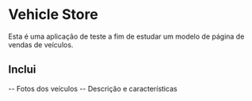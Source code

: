 # Vehicle Store

Esta é uma aplicação de teste a fim de estudar um modelo de página de vendas de veículos.

## Inclui
-- Fotos dos veículos
-- Descrição e características
